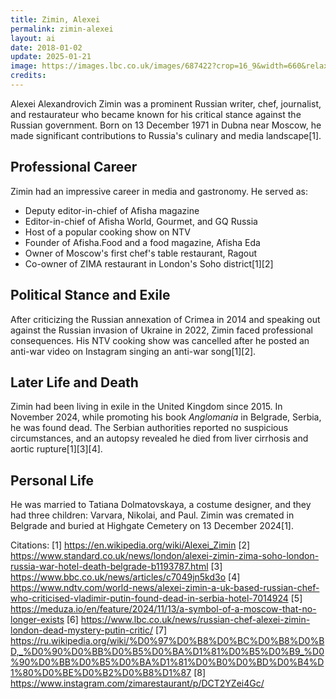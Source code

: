 ```yaml
---
title: Zimin, Alexei
permalink: zimin-alexei
layout: ai
date: 2018-01-02
update: 2025-01-21
image: https://images.lbc.co.uk/images/687422?crop=16_9&width=660&relax=1&format=webp&signature=xbCMnOB5B7WcpfudY4tjydeAErc%3D
credits:
---
```


Alexei Alexandrovich Zimin was a prominent Russian writer, chef, journalist, and restaurateur who became known for his critical stance against the Russian government. Born on 13 December 1971 in Dubna near Moscow, he made significant contributions to Russia's culinary and media landscape[1].

## Professional Career

Zimin had an impressive career in media and gastronomy. He served as:
- Deputy editor-in-chief of Afisha magazine
- Editor-in-chief of Afisha World, Gourmet, and GQ Russia
- Host of a popular cooking show on NTV
- Founder of Afisha.Food and a food magazine, Afisha Eda
- Owner of Moscow's first chef's table restaurant, Ragout
- Co-owner of ZIMA restaurant in London's Soho district[1][2]

## Political Stance and Exile

After criticizing the Russian annexation of Crimea in 2014 and speaking out against the Russian invasion of Ukraine in 2022, Zimin faced professional consequences. His NTV cooking show was cancelled after he posted an anti-war video on Instagram singing an anti-war song[1][2].

## Later Life and Death

Zimin had been living in exile in the United Kingdom since 2015. In November 2024, while promoting his book *Anglomania* in Belgrade, Serbia, he was found dead. The Serbian authorities reported no suspicious circumstances, and an autopsy revealed he died from liver cirrhosis and aortic rupture[1][3][4].

## Personal Life

He was married to Tatiana Dolmatovskaya, a costume designer, and they had three children: Varvara, Nikolai, and Paul. Zimin was cremated in Belgrade and buried at Highgate Cemetery on 13 December 2024[1].

Citations:
[1] https://en.wikipedia.org/wiki/Alexei_Zimin
[2] https://www.standard.co.uk/news/london/alexei-zimin-zima-soho-london-russia-war-hotel-death-belgrade-b1193787.html
[3] https://www.bbc.co.uk/news/articles/c7049jn5kd3o
[4] https://www.ndtv.com/world-news/alexei-zimin-a-uk-based-russian-chef-who-criticised-vladimir-putin-found-dead-in-serbia-hotel-7014924
[5] https://meduza.io/en/feature/2024/11/13/a-symbol-of-a-moscow-that-no-longer-exists
[6] https://www.lbc.co.uk/news/russian-chef-alexei-zimin-london-dead-mystery-putin-critic/
[7] https://ru.wikipedia.org/wiki/%D0%97%D0%B8%D0%BC%D0%B8%D0%BD,_%D0%90%D0%BB%D0%B5%D0%BA%D1%81%D0%B5%D0%B9_%D0%90%D0%BB%D0%B5%D0%BA%D1%81%D0%B0%D0%BD%D0%B4%D1%80%D0%BE%D0%B2%D0%B8%D1%87
[8] https://www.instagram.com/zimarestaurant/p/DCT2YZei4Gc/
